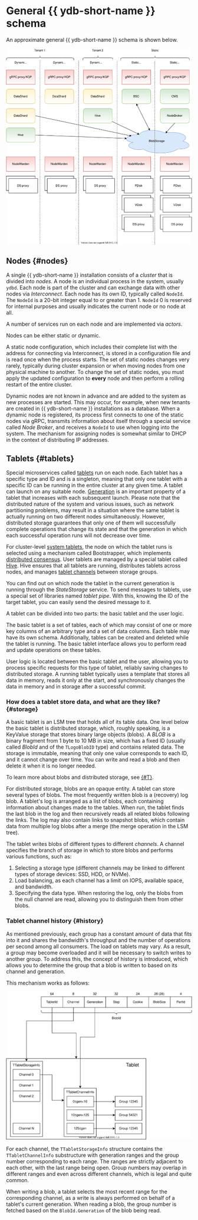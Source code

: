 # General {{ ydb-short-name }} schema

An approximate general {{ ydb-short-name }} schema is shown below.

![General schema](_assets/BS_overview.svg)

## Nodes {#nodes}

A single {{ ydb-short-name }} installation consists of a *cluster* that is divided into *nodes*. A node is an individual process in the system, usually `ydbd`. Each node is part of the cluster and can exchange data with other nodes via *Interconnect*. Each node has its own ID, typically called `NodeId`. The `NodeId` is a 20-bit integer equal to or greater than 1. `NodeId` 0 is reserved for internal purposes and usually indicates the current node or no node at all.

A number of services run on each node and are implemented via *actors*.

Nodes can be either static or dynamic.

A static node configuration, which includes their complete list with the address for connecting via Interconnect, is stored in a configuration file and is read once when the process starts. The set of static nodes changes very rarely, typically during cluster expansion or when moving nodes from one physical machine to another. To change the set of static nodes, you must apply the updated configuration to **every** node and then perform a rolling restart of the entire cluster.

Dynamic nodes are not known in advance and are added to the system as new processes are started. This may occur, for example, when new tenants are created in {{ ydb-short-name }} installations as a database. When a dynamic node is registered, its process first connects to one of the static nodes via gRPC, transmits information about itself through a special service called *Node Broker*, and receives a `NodeId` to use when logging into the system. The mechanism for assigning nodes is somewhat similar to DHCP in the context of distributing IP addresses.

## Tablets {#tablets}

Special microservices called [tablets](../concepts/glossary.md#tablet) run on each node. Each tablet has a specific type and ID and is a singleton, meaning that only one tablet with a specific ID can be running in the entire cluster at any given time. A tablet can launch on any suitable node. [Generation](../concepts/glossary.md#tablet-generation) is an important property of a tablet that increases with each subsequent launch. Please note that the distributed nature of the system and various issues, such as network partitioning problems, may result in a situation where the same tablet is actually running on two different nodes simultaneously. However, distributed storage guarantees that only one of them will successfully complete operations that change its state and that the generation in which each successful operation runs will not decrease over time.

For cluster-level [system tablets](../concepts/glossary.md#tablet-types), the node on which the tablet runs is selected using a mechanism called Bootstrapper, which implements [distributed consensus](https://en.wikipedia.org/wiki/Consensus_(computer_science)). User tablets are managed by a special tablet called [Hive](hive.md). Hive ensures that all tablets are running, distributes tablets across nodes, and manages [tablet channels](../concepts/glossary.md#channel) between storage groups.


You can find out on which node the tablet in the current generation is running through the *StateStorage* service. To send messages to tablets, use a special set of libraries named *tablet pipe*. With this, knowing the ID of the target tablet, you can easily send the desired message to it.

A tablet can be divided into two parts: the basic tablet and the user logic.

The basic tablet is a set of tables, each of which may consist of one or more key columns of an arbitrary type and a set of data columns. Each table may have its own schema. Additionally, tables can be created and deleted while the tablet is running. The basic tablet interface allows you to perform read and update operations on these tables.

User logic is located between the basic tablet and the user, allowing you to process specific requests for this type of tablet, reliably saving changes to distributed storage. A running tablet typically uses a template that stores all data in memory, reads it only at the start, and synchronously changes the data in memory and in storage after a successful commit.

### How does a tablet store data, and what are they like? {#storage}

A basic tablet is an LSM tree that holds all of its table data. One level below the basic tablet is distributed storage, which, roughly speaking, is a KeyValue storage that stores binary large objects (blobs). A *BLOB* is a binary fragment from 1 byte to 10 MB in size, which has a fixed ID (usually called *BlobId* and of the `TLogoBlobID` type) and contains related data. The storage is immutable, meaning that only one value corresponds to each ID, and it cannot change over time. You can write and read a blob and then delete it when it is no longer needed.

To learn more about blobs and distributed storage, see [{#T}](distributed-storage.md).

For distributed storage, blobs are an opaque entity. A tablet can store several types of blobs. The most frequently written blob is a (recovery) log blob. A tablet's log is arranged as a list of blobs, each containing information about changes made to the tables. When run, the tablet finds the last blob in the log and then recursively reads all related blobs following the links. The log may also contain links to snapshot blobs, which contain data from multiple log blobs after a merge (the merge operation in the LSM tree).

The tablet writes blobs of different types to different *channels*. A channel specifies the branch of storage in which to store blobs and performs various functions, such as:

1. Selecting a storage type (different channels may be linked to different types of storage devices: SSD, HDD, or NVMe).
2. Load balancing, as each channel has a limit on IOPS, available space, and bandwidth.
3. Specifying the data type. When restoring the log, only the blobs from the null channel are read, allowing you to distinguish them from other blobs.

### Tablet channel history {#history}

As mentioned previously, each group has a constant amount of data that fits into it and shares the bandwidth's throughput and the number of operations per second among all consumers. The load on tablets may vary. As a result, a group may become overloaded and it will be necessary to switch writes to another group. To address this, the concept of history is introduced, which allows you to determine the group that a blob is written to based on its channel and generation.

This mechanism works as follows:

![Channel history](_assets/Slide_blob.svg)

For each channel, the `TTabletStorageInfo` structure contains the `TTabletChannelInfo` substructure with generation ranges and the group number corresponding to each range. The ranges are strictly adjacent to each other, with the last range being open. Group numbers may overlap in different ranges and even across different channels, which is legal and quite common.

When writing a blob, a tablet selects the most recent range for the corresponding channel, as a write is always performed on behalf of a tablet's current generation. When reading a blob, the group number is fetched based on the `BlobId.Generation` of the blob being read.
